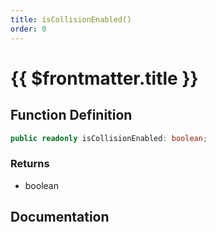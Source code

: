 ```yaml
---
title: isCollisionEnabled()
order: 0
---
```


# {{ $frontmatter.title }}

<!--@include: ./isCollisionEnabled_partial_header.md-->

## Function Definition

```ts
public readonly isCollisionEnabled: boolean;
```

### Returns

* boolean

## Documentation

<!--@include: ./isCollisionEnabled_partial_footer.md-->
